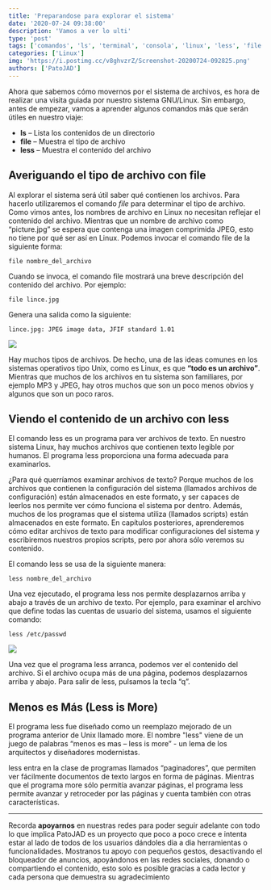 ```yaml
---
title: 'Preparandose para explorar el sistema'
date: '2020-07-24 09:38:00'
description: 'Vamos a ver lo ulti'
type: 'post'
tags: ['comandos', 'ls', 'terminal', 'consola', 'linux', 'less', 'file']
categories: ['Linux']
img: 'https://i.postimg.cc/v8ghvzrZ/Screenshot-20200724-092825.png'
authors: ['PatoJAD']
---
```


Ahora que sabemos cómo movernos por el sistema de archivos, es hora de realizar una visita guiada por nuestro sistema GNU/Linux. Sin embargo, antes de empezar, vamos a aprender algunos comandos más que serán útiles en nuestro viaje:

-   **ls** – Lista los contenidos de un directorio
-   **file** – Muestra el tipo de archivo
-   **less** – Muestra el contenido del archivo

## Averiguando el tipo de archivo con file

Al explorar el sistema será útil saber qué contienen los archivos. Para hacerlo utilizaremos el comando _file_ para determinar el tipo de archivo. Como vimos antes, los nombres de archivo en Linux no necesitan reflejar el contenido del archivo. Mientras que un nombre de archivo como “picture.jpg” se espera que contenga una imagen comprimida JPEG, esto no tiene por qué ser así en Linux. Podemos invocar el comando file de la siguiente forma:

    file nombre_del_archivo

Cuando se invoca, el comando file mostrará una breve descripción del contenido del archivo. Por ejemplo:

    file lince.jpg

Genera una salida como la siguiente:

    lince.jpg: JPEG image data, JFIF standard 1.01

![](https://i.postimg.cc/fLFKNtNs/Screenshot-20200724-092502.png)

Hay muchos tipos de archivos. De hecho, una de las ideas comunes en los sistemas operativos tipo Unix, como es Linux, es que **“todo es un archivo”**. Mientras que muchos de los archivos en tu sistema son familiares, por ejemplo MP3 y JPEG, hay otros muchos que son un poco menos obvios y algunos que son un poco raros.

## Viendo el contenido de un archivo con less

El comando less es un programa para ver archivos de texto. En nuestro sistema Linux, hay muchos archivos que contienen texto legible por humanos. El programa less proporciona una forma adecuada para examinarlos.

¿Para qué querríamos examinar archivos de texto? Porque muchos de los archivos que contienen la configuración del sistema (llamados archivos de configuración) están almacenados en este formato, y ser capaces de leerlos nos permite ver cómo funciona el sistema por dentro. Además, muchos de los programas que el sistema utiliza (llamados scripts) están almacenados en este formato. En capítulos posteriores, aprenderemos cómo editar archivos de texto para modificar configuraciones del sistema y escribiremos nuestros propios scripts, pero por ahora sólo veremos su contenido.

El comando less se usa de la siguiente manera:

    less nombre_del_archivo

Una vez ejecutado, el programa less nos permite desplazarnos arriba y abajo a través de un archivo de texto. Por ejemplo, para examinar el archivo que define todas las cuentas de usuario del sistema, usamos el siguiente comando:

    less /etc/passwd

![](https://i.postimg.cc/D0XcyvvX/Screenshot-20200724-092653.png)

Una vez que el programa less arranca, podemos ver el contenido del archivo. Si el archivo ocupa más de una página, podemos desplazarnos arriba y abajo. Para salir de less, pulsamos la tecla “q”.

## Menos es Más (Less is More)

El programa less fue diseñado como un reemplazo mejorado de un programa anterior de Unix llamado more. El nombre "less" viene de un juego de palabras “menos es mas – less is more” - un lema de los arquitectos y diseñadores modernistas.

less entra en la clase de programas llamados “paginadores”, que permiten ver fácilmente documentos de texto largos en forma de páginas. Mientras que el programa more sólo permitía avanzar páginas, el programa less permite avanzar y retroceder por las páginas y cuenta también con otras características.

---

Recorda **apoyarnos** en nuestras redes para poder seguir adelante con todo lo que implica PatoJAD es un proyecto que poco a poco crece e intenta estar al lado de todos de los usuarios dándoles dia a dia herramientas o funcionalidades. Mostranos tu apoyo con pequeños gestos, desactivando el bloqueador de anuncios, apoyándonos en las redes sociales, donando o compartiendo el contenido, esto solo es posible gracias a cada lector y cada persona que demuestra su agradecimiento
